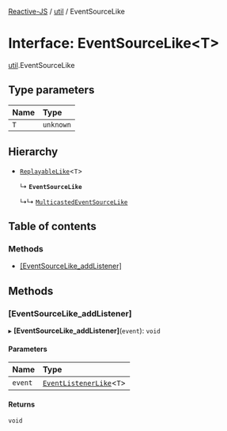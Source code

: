 [Reactive-JS](../README.md) / [util](../modules/util.md) / EventSourceLike

# Interface: EventSourceLike<T\>

[util](../modules/util.md).EventSourceLike

## Type parameters

| Name | Type |
| :------ | :------ |
| `T` | `unknown` |

## Hierarchy

- [`ReplayableLike`](util.ReplayableLike.md)<`T`\>

  ↳ **`EventSourceLike`**

  ↳↳ [`MulticastedEventSourceLike`](util.MulticastedEventSourceLike.md)

## Table of contents

### Methods

- [[EventSourceLike\_addListener]](util.EventSourceLike.md#[eventsourcelike_addlistener])

## Methods

### [EventSourceLike\_addListener]

▸ **[EventSourceLike_addListener]**(`event`): `void`

#### Parameters

| Name | Type |
| :------ | :------ |
| `event` | [`EventListenerLike`](util.EventListenerLike.md)<`T`\> |

#### Returns

`void`
